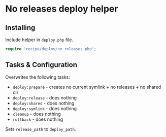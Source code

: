 # No releases deploy helper

## Installing

Include helper in `deploy.php` file.

```php
require 'recipe/deploy/no_releases.php';
```

## Tasks & Configuration

Overwrites the following tasks:

* ``deploy:prepare`` - creates no current symlink + no releases + no shared dir
* ``deploy:release`` - does nothing
* ``deploy:shared`` - does nothing
* ``deploy:symlink`` - does nothing
* ``cleanup`` - does nothing
* ``rollback`` - does nothing

Sets ``release_path`` to ``deploy_path``.

